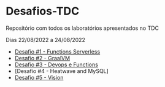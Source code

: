 # Desafios-TDC
Repositório com todos os laboratórios apresentados no TDC 

Dias 22/08/2022 a 24/08/2022 

- [Desafio #1 - Functions Serverless](/Lab.%20%231%20-%20Functions%20Serverless)
- [Desafio #2 - GraalVM](/Lab.%20%232%20-%20GraalVM)
- [Desafio #3 - Devops e Functions](/Lab.%20%233%20-%20Devops%20e%20Functions)
- [Desafio #4 - Heatwave and MySQL]
- [Desafio #5 - Vision](/Lab.%20%236%20-%20Vision/OCI-VISION-main)
